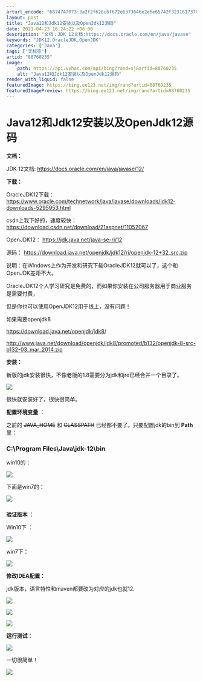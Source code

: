 ```yaml
---
arturl_encode: "6874747073:3a2f2f626c6f672e6373646e2e6e65742f32316173706e6574:2f61727469636c652f64657461696c732f3838373630323335"
layout: post
title: "Java12和Jdk12安装以及OpenJdk12源码"
date: 2021-04-23 16:24:22 +08:00
description: "文档：JDK 12文档:https://docs.oracle.com/en/java/javase"
keywords: "JDK12,OracleJDK,OpenJDK"
categories: ['Java']
tags: ['无标签']
artid: "88760235"
image:
    path: https://api.vvhan.com/api/bing?rand=sj&artid=88760235
    alt: "Java12和Jdk12安装以及OpenJdk12源码"
render_with_liquid: false
featuredImage: https://bing.ee123.net/img/rand?artid=88760235
featuredImagePreview: https://bing.ee123.net/img/rand?artid=88760235
---
```


# Java12和Jdk12安装以及OpenJdk12源码

**文档：**

JDK 12文档:
<https://docs.oracle.com/en/java/javase/12/>

**下载：**

OracleJDK12下载：
<https://www.oracle.com/technetwork/java/javase/downloads/jdk12-downloads-5295953.html>

csdn上我下好的，速度较快：
<https://download.csdn.net/download/21aspnet/11052067>

OpenJDK12：
<https://jdk.java.net/java-se-ri/12>

源码：
<https://download.java.net/openjdk/jdk12/ri/openjdk-12+32_src.zip>

说明：在Windows上作为开发和研究下载OracleJDK12就可以了，这个和OpenJDK差距不大。

OracleJDK12个人学习研究是免费的，而如果你安装在公司服务器用于商业服务是需要付费，

但是你也可以使用OpenJDK12用于线上，没有问题！

如果需要openjdk8

<https://download.java.net/openjdk/jdk8/>

<http://www.java.net/download/openjdk/jdk8/promoted/b132/openjdk-8-src-b132-03_mar_2014.zip>

**安装：**

新版的jdk安装很快，不像老版的1.8需要分为jdk和jre已经合并一个目录了。

![](https://i-blog.csdnimg.cn/blog_migrate/475cd322995d2daa1d113fa51900bfa2.png)

很快就安装好了，很快很简单。

**配置环境变量**
：

之前的
~~JAVA_HOME~~
和
~~CLASSPATH~~
已经都不要了。只要配置jdk的bin到
**Path**
里：

### C:\Program Files\Java\jdk-12\bin

win10的：

![](https://i-blog.csdnimg.cn/blog_migrate/521ed83d607e8c30513383e2641a5167.png)

下面是win7的：

![](https://i-blog.csdnimg.cn/blog_migrate/21ced7a102510aed73c34f012a71d4a7.png)

### 

**验证版本**
：

Win10下 ：

![](https://i-blog.csdnimg.cn/blog_migrate/5822df31e66cb823bd0d7a54b1639203.png)

win7下：

![](https://i-blog.csdnimg.cn/blog_migrate/7f1013920573fd3a89e4fcbe77d7ecd7.png)

**修改IDEA配置：**

jdk版本，语言特性和maven都要改为对应的jdk也就12.

![](https://i-blog.csdnimg.cn/blog_migrate/218c97d7997d203d3adbd94a00ce8161.png)

![](https://i-blog.csdnimg.cn/blog_migrate/30d0f4ddff799b74315f70854d2addaf.png)

![](https://i-blog.csdnimg.cn/blog_migrate/35162942ed679a23998ba17c114ec023.png)

**运行测试：**

![](https://i-blog.csdnimg.cn/blog_migrate/b4e5c70cb01f8fe308155d54a526cf89.png)

一切很简单！

![](https://i-blog.csdnimg.cn/blog_migrate/a3d4366169421ca2ce35fda4d353ffa6.png)
